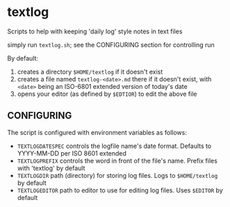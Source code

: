 # textlog

Scripts to help with keeping 'daily log' style notes in text files

simply run ``textlog.sh``; see the CONFIGURING section for controlling run

By default:

1. creates a directory `$HOME/textlog` if it doesn't exist
2. creates a file named `textlog-<date>.md` there if it doesn't exist, with `<date>` being an ISO-6801 extended version of today's date
4. opens your editor (as defined by `$EDTIOR`) to edit the above file


## CONFIGURING

The script is configured with environment variables as follows:

- `TEXTLOGDATESPEC` controls the logfile name's date format. Defaults to YYYY-MM-DD per ISO 8601 extended
- `TEXTLOGPREFIX` controls the word in front of the file's name. Prefix files with 'textlog' by default
- `TEXTLOGDIR` path (directory) for storing log files. Logs to `$HOME/textlog` by default
- `TEXTLOGEDITOR` path to editor to use for editing log files. Uses `$EDITOR` by default
